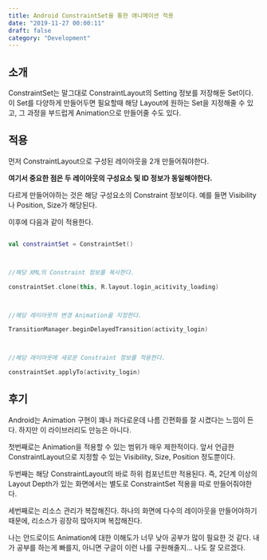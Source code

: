 ```yaml
---
title: Android ConstraintSet을 통한 애니메이션 적용
date: "2019-11-27 00:00:11"
draft: false
category: "Development"
---
```


## 소개

ConstraintSet는 말그대로 ConstraintLayout의 Setting 정보를 저장해둔 Set이다. 이 Set를 다양하게 만들어두면 필요할때 해당 Layout에 원하는 Set을 지정해줄 수 있고, 그 과정을 부드럽게 Animation으로 만들어줄 수도 있다.

## 적용

먼저 ConstraintLayout으로 구성된 레이아웃을 2개 만들어줘야한다.

**여기서 중요한 점은 두 레이아웃의 구성요소 및 ID 정보가 동일해야한다.**

다르게 만들어야하는 것은 해당 구성요소의 Constraint 정보이다. 예를 들면 Visibility나 Position, Size가 해당된다.

이후에 다음과 같이 적용한다.

```kotlin

val constraintSet = ConstraintSet()



//해당 XML의 Constraint 정보를 복사한다.

constraintSet.clone(this, R.layout.login_acitivity_loading)



//해당 레이아웃의 변경 Animation을 지정한다.

TransitionManager.beginDelayedTransition(activity_login)



//해당 레이아웃에 새로운 Constraint 정보를 적용한다.

constraintSet.applyTo(activity_login)

```

## 후기

Android는 Animation 구현이 꽤나 까다로운데 나름 간편화를 잘 시켰다는 느낌이 든다. 하지만 이 라이브러리도 만능은 아니다.

첫번째로는 Animation을 적용할 수 있는 범위가 매우 제한적이다. 앞서 언급한 ConstraintLayout으로 지정할 수 있는 Visibility, Size, Position 정도뿐이다.

두번째는 해당 ConstraintLayout의 바로 하위 컴포넌트만 적용된다. 즉, 2단계 이상의 Layout Depth가 있는 화면에서는 별도로 ConstraintSet 적용을 따로 만들어줘야한다.

세번째로는 리소스 관리가 복잡해진다. 하나의 화면에 다수의 레이아웃을 만들어야하기 때문에, 리소스가 굉장히 많아지며 복잡해진다.

나는 안드로이드 Animation에 대한 이해도가 너무 낮아 공부가 많이 필요한 것 같다. 내가 공부를 하는게 빠를지, 아니면 구글이 이런 나를 구원해줄지... 나도 잘 모르겠다.
